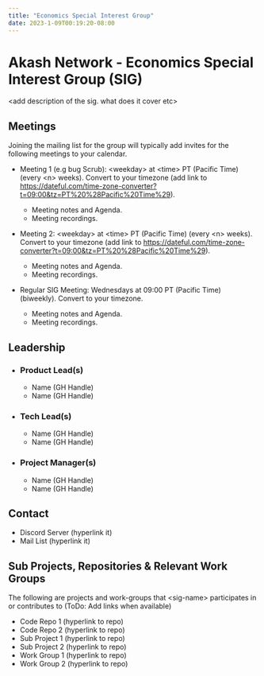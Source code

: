 ```yaml
---
title: "Economics Special Interest Group"
date: 2023-1-09T00:19:20-08:00
---
```


# Akash Network - Economics Special Interest Group (SIG)

\<add description of the sig. what does it cover etc>

## Meetings
Joining the mailing list for the group will typically add invites for the following meetings to your calendar.

- Meeting 1 (e.g bug Scrub): \<weekday\> at \<time\> PT (Pacific Time) (every \<n\> weeks). Convert to your timezone (add link to https://dateful.com/time-zone-converter?t=09:00&tz=PT%20%28Pacific%20Time%29).
  
  - Meeting notes and Agenda.
  - Meeting recordings.

- Meeting 2: \<weekday\> at \<time\> PT (Pacific Time) (every \<n\> weeks). Convert to your timezone (add link to https://dateful.com/time-zone-converter?t=09:00&tz=PT%20%28Pacific%20Time%29).
  
  - Meeting notes and Agenda.
  - Meeting recordings.

- Regular SIG Meeting: Wednesdays at 09:00 PT (Pacific Time) (biweekly). Convert to your timezone.

  - Meeting notes and Agenda.
  - Meeting recordings.

## Leadership

- ### Product Lead(s)

  - Name (GH Handle)
  - Name (GH Handle)

- ### Tech Lead(s)

  - Name (GH Handle)
  - Name (GH Handle)

- ### Project Manager(s)

  - Name (GH Handle)
  - Name (GH Handle)

## Contact

- Discord Server (hyperlink it)
- Mail List (hyperlink it)

## Sub Projects, Repositories & Relevant Work Groups

The following are projects and work-groups that \<sig-name\> participates in or contributes to (ToDo: Add links when available)

- Code Repo 1 (hyperlink to repo)
- Code Repo 2 (hyperlink to repo)
- Sub Project 1 (hyperlink to repo)
- Sub Project 2 (hyperlink to repo)
- Work Group 1 (hyperlink to repo)
- Work Group 2 (hyperlink to repo)
